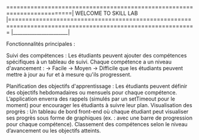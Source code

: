 =========================================================================| WELCOME TO SKILL LAB  |============================================================================================================
                                                                         |_______________________|


Fonctionnalités principales :

Suivi des compétences :
          Les étudiants peuvent ajouter des compétences spécifiques à un tableau de suivi.
          Chaque compétence a un niveau d'avancement : -> Facile
                                                       -> Moyen
                                                       -> Difficile 
          que les étudiants peuvent mettre à jour au fur et à mesure qu'ils progressent.
          
Planification des objectifs d'apprentissage :
Les étudiants peuvent définir des objectifs hebdomadaires ou mensuels pour chaque compétence.
L’application enverra des rappels (simulés par un setTimeout pour le moment) pour encourager les étudiants à suivre leur plan.
Visualisation des progrès :
Un tableau de bord front-end où chaque étudiant peut visualiser ses progrès sous forme de graphiques (ex. : avec une barre de progression pour chaque compétence).
Classement des compétences selon le niveau d’avancement ou les objectifs atteints.
